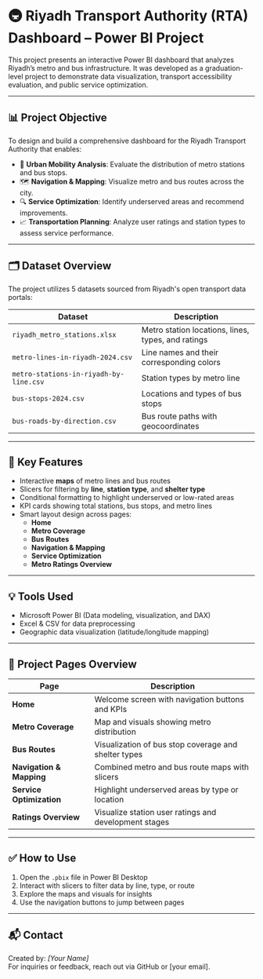 # 🚇 Riyadh Transport Authority (RTA) Dashboard – Power BI Project

This project presents an interactive Power BI dashboard that analyzes Riyadh’s metro and bus infrastructure. It was developed as a graduation-level project to demonstrate data visualization, transport accessibility evaluation, and public service optimization.

---

## 📊 Project Objective

To design and build a comprehensive dashboard for the Riyadh Transport Authority that enables:

- 📍 **Urban Mobility Analysis**: Evaluate the distribution of metro stations and bus stops.
- 🗺️ **Navigation & Mapping**: Visualize metro and bus routes across the city.
- 🔍 **Service Optimization**: Identify underserved areas and recommend improvements.
- 📈 **Transportation Planning**: Analyze user ratings and station types to assess service performance.

---

## 🗂️ Dataset Overview

The project utilizes 5 datasets sourced from Riyadh's open transport data portals:

| Dataset | Description |
|---------|-------------|
| `riyadh_metro_stations.xlsx` | Metro station locations, lines, types, and ratings |
| `metro-lines-in-riyadh-2024.csv` | Line names and their corresponding colors |
| `metro-stations-in-riyadh-by-line.csv` | Station types by metro line |
| `bus-stops-2024.csv` | Locations and types of bus stops |
| `bus-roads-by-direction.csv` | Bus route paths with geocoordinates |

---

## 🧩 Key Features

- Interactive **maps** of metro lines and bus routes
- Slicers for filtering by **line**, **station type**, and **shelter type**
- Conditional formatting to highlight underserved or low-rated areas
- KPI cards showing total stations, bus stops, and metro lines
- Smart layout design across pages:
  - **Home**
  - **Metro Coverage**
  - **Bus Routes**
  - **Navigation & Mapping**
  - **Service Optimization**
  - **Metro Ratings Overview**

---

## 💡 Tools Used

- Microsoft Power BI (Data modeling, visualization, and DAX)
- Excel & CSV for data preprocessing
- Geographic data visualization (latitude/longitude mapping)

---

## 📌 Project Pages Overview

| Page | Description |
|------|-------------|
| **Home** | Welcome screen with navigation buttons and KPIs |
| **Metro Coverage** | Map and visuals showing metro distribution |
| **Bus Routes** | Visualization of bus stop coverage and shelter types |
| **Navigation & Mapping** | Combined metro and bus route maps with slicers |
| **Service Optimization** | Highlight underserved areas by type or location |
| **Ratings Overview** | Visualize station user ratings and development stages |

---

## ✅ How to Use

1. Open the `.pbix` file in Power BI Desktop
2. Interact with slicers to filter data by line, type, or route
3. Explore the maps and visuals for insights
4. Use the navigation buttons to jump between pages

---

## 📬 Contact

Created by: *[Your Name]*  
For inquiries or feedback, reach out via GitHub or [your email].

